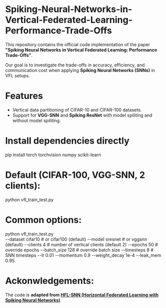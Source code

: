 # Spiking-Neural-Networks-in-Vertical-Federated-Learning-Performance-Trade-Offs


This repository contains the official code implementation of the paper **"Spiking Neural Networks in Vertical Federated Learning: Performance Trade-Offs"**.  

Our goal is to investigate the trade-offs in accuracy, efficiency, and communication cost when applying **Spiking Neural Networks (SNNs)** in VFL setups.

# Features
- Vertical data partitioning of CIFAR-10 and CIFAR-100 datasets.  
- Support for **VGG-SNN** and **Spiking ResNet** with model spiliting and without model spiliting.
 # Install dependencies directly
pip install torch torchvision numpy scikit-learn
# Default (CIFAR-100, VGG-SNN, 2 clients):
python vfl_train_test.py
# Common options:
python vfl_train_test.py \
  --dataset cifar10            # or cifar100 (default)
  --model sresnet              # or vggsnn (default)
  --clients 4                  # number of vertical clients (default 2)
  --epochs 50                  # override epochs
  --batch_size 128             # override batch size
  --timesteps 8                # SNN timesteps
  --lr 0.01 --momentum 0.9 --weight_decay 1e-4 --leak_mem 0.95
  
# Ackonwledgements: 

The code is **adapted from [HFL-SNN (Horizontal Federated Learning with Spiking Neural Networks)](https://github.com/Intelligent-Computing-Lab-Panda/FedSNN)**
